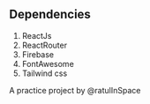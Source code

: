 ## Dependencies 
1. ReactJs
2. ReactRouter
3. Firebase
4. FontAwesome
5. Tailwind css

A practice project by @ratulInSpace
